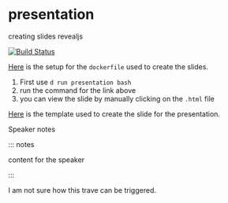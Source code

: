 # presentation
creating slides revealjs 


[![Build Status](https://app.travis-ci.com/kirubeltadesse/presentation.svg?branch=master)](https://app.travis-ci.com/kirubeltadesse/presentation)

[Here](https://github.com/jgm/pandoc/wiki/Using-pandoc-to-produce-reveal.js-slides) is the setup for the `dockerfile` used to create the slides.

1. First use `d run presentation bash`
2. run the command for the link above
3. you can view the slide by manually clicking on the `.html` file

[Here](https://gist.github.com/jonashackt/85f9df62986db4e70396e3c494e26b76) is the template used to create the slide for the presentation.

Speaker notes

::: notes

content for the speaker

:::

I am not sure how this trave can be triggered.